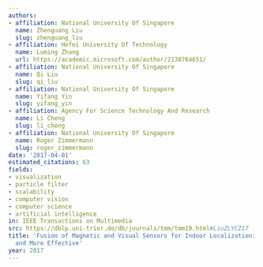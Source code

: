 ```yaml
---
authors:
- affiliation: National University Of Singapore
  name: Zhenguang Liu
  slug: zhenguang_liu
- affiliation: Hefei University Of Technology
  name: Luming Zhang
  url: https://academic.microsoft.com/author/2138764651/
- affiliation: National University Of Singapore
  name: Qi Liu
  slug: qi_liu
- affiliation: National University Of Singapore
  name: Yifang Yin
  slug: yifang_yin
- affiliation: Agency For Science Technology And Research
  name: Li Cheng
  slug: li_cheng
- affiliation: National University Of Singapore
  name: Roger Zimmermann
  slug: roger_zimmermann
date: '2017-04-01'
estimated_citations: 63
fields:
- visualization
- particle filter
- scalability
- computer vision
- computer science
- artificial intelligence
in: IEEE Transactions on Multimedia
src: https://dblp.uni-trier.de/db/journals/tmm/tmm19.html#LiuZLYCZ17
title: 'Fusion of Magnetic and Visual Sensors for Indoor Localization: Infrastructure-Free
  and More Effective'
year: 2017
---
```

